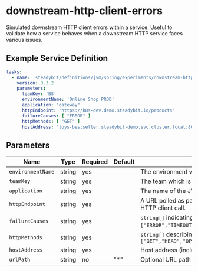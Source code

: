 # downstream-http-client-errors

Simulated downstream HTTP client errors within a service. Useful to validate how a service behaves when a downstream HTTP service faces various issues.

## Example Service Definition

```yaml
tasks:
  - name: 'steadybit/definitions/jvm/spring/experiments/downstream-http-client-errors'
    version: 0.3.2
    parameters:
      teamKey: 'BS'
      environmentName: 'Online Shop PROD'
      application: "gateway"
      httpEndpoint: "https://k8s-dev.demo.steadybit.io/products"
      failureCauses: [ "ERROR" ]
      httpMethods: [ "GET" ]
      hostAddress: "toys-bestseller.steadybit-demo.svc.cluster.local:8081"
```

## Parameters

| Name              | Type   | Required | Default | Description                                                                                                                                                                                                                       |
|-------------------|--------|----------|---------|-----------------------------------------------------------------------------------------------------------------------------------------------------------------------------------------------------------------------------------|
| `environmentName` | string | yes      |         | The environment which is used for the experiment                                                                                                                                                                                  |
| `teamKey`         | string | yes      |         | The team which is used for the experiment                                                                                                                                                                                         |
| `application`     | string | yes      |         | The name of the JVM application for which HTTP client errors should be simulated.                                                                                                                                                 |
| `httpEndpoint`    | string | yes      |         | A URL polled as part of the experiment. Should point to the JVM referenced through `application`. This URL should result in a downstream HTTP client call.                                                                        |
| `failureCauses`   | string | yes      |         | `string[]` indicating what type of HTTP client errors should be simulated. Supported values: `["ERROR","TIMEOUT","HTTP_500","HTTP_502","HTTP_503","HTTP_504","HTTP_5XX","HTTP_400","HTTP_403","HTTP_404","HTTP_429","HTTP_4XX"]`. |
| `httpMethods`     | string | yes      |         | `string[]` describing which HTTP client calls should receive simulated errors. Supported values: `["GET","HEAD","OPTIONS","TRACE","PUT","DELETE","PATCH","POST"]`                                                                 |
| `hostAddress`     | string | yes      |         | Host address (including port if a port is defined in code) to describe which HTTP client calls should receive simulated errors.                                                                                                   |
| `urlPath`         | string | no       | "*"     | Optional URL path segment to restrict which HTTP client calls should receive simulated errors..                                                                                                                                   |